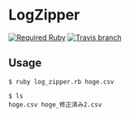 # LogZipper

[![Required Ruby](https://img.shields.io/badge/ruby-%3E%3D%202.2.4-red.svg)](#)
[![Travis branch](https://img.shields.io/travis/844196/log_zipper.svg)](https://travis-ci.org/844196/log_zipper)

## Usage

```shellsession
$ ruby log_zipper.rb hoge.csv

$ ls
hoge.csv hoge_修正済み2.csv
```
